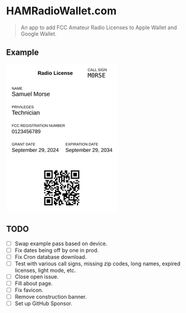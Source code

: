 # HAMRadioWallet.com

> An app to add FCC Amateur Radio Licenses to Apple Wallet and Google Wallet.

## Example

<img src="./public/apple_pass.svg" width="300" height="400" alt="Example Apple Wallet Pass"/>

## TODO

- [ ] Swap example pass based on device.
- [ ] Fix dates being off by one in prod.
- [ ] Fix Cron database download.
- [ ] Test with various call signs, missing zip codes, long names, expired licenses, light mode, etc.
- [ ] Close open issue.
- [ ] Fill about page.
- [ ] Fix favicon.
- [ ] Remove construction banner.
- [ ] Set up GitHub Sponsor.
